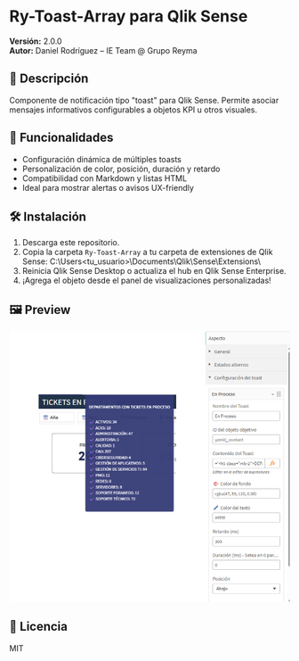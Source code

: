 # Ry-Toast-Array para Qlik Sense

**Versión:** 2.0.0  
**Autor:** Daniel Rodríguez – IE Team @ Grupo Reyma

## 📌 Descripción

Componente de notificación tipo "toast" para Qlik Sense. Permite asociar mensajes informativos configurables a objetos KPI u otros visuales.

## 🎯 Funcionalidades

- Configuración dinámica de múltiples toasts
- Personalización de color, posición, duración y retardo
- Compatibilidad con Markdown y listas HTML
- Ideal para mostrar alertas o avisos UX-friendly

## 🛠 Instalación

1. Descarga este repositorio.
2. Copia la carpeta `Ry-Toast-Array` a tu carpeta de extensiones de Qlik Sense:
    C:\Users<tu_usuario>\Documents\Qlik\Sense\Extensions\
3. Reinicia Qlik Sense Desktop o actualiza el hub en Qlik Sense Enterprise.
4. ¡Agrega el objeto desde el panel de visualizaciones personalizadas!

## 🖼 Preview

![Preview](preview-toast.png)

## 📜 Licencia

MIT

